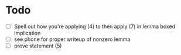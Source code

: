 # Todo
- [ ] Spell out how you're applying (4) to then apply (7) in lemma boxed implication
- [ ] see phone for proper writeup of nonzero lemma
- [ ] prove statement (5)
